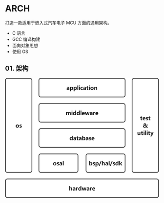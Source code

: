# ARCH

打造一款适用于嵌入式汽车电子 MCU 方面的通用架构。

* C 语言
* GCC 编译构建
* 面向对象思想
* 使用 OS

## 01. 架构

![architecture](./documentation/architecture/architecture.png)
